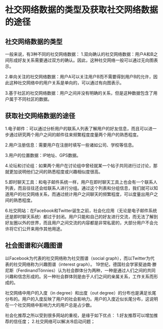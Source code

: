 # 社交网络数据的类型及获取社交网络数据的途径

## 社交网络数据的类型

一般来说，有3种不同的社交网络数据：
1.双向确认的社交网络数据：用户A和B之间形成好友关系需要通过双方的确认。因此，这种社交网络一般可以通过无向图表示。

2.单向关注的社交网络数据：用户A可以关注用户B而不需要得到用户B的允许，因此这种社交网络中的用户关系是单向的，可以通过有向图表示。

3.基于社区的社交网络数据：用户之间并没有明确的关系，但是这种数据包含了用户属于不同社区的数据。

## 获取社交网络数据的途径

1.电子邮件：可以通过分析用户的联系人列表了解用户的好友信息，而且可以进一步通过研究两个用户之间的邮件往来频繁程度度量两个用户的熟悉程度。

2.用户注册信息：需要用户在注册时填写一些诸如公司、学校等信息。

3.用户的位置数据：IP地址、GPS数据。

4.论坛和讨论组：如果两个用户在讨论组中曾经就某一个帖子共同进行过讨论，那就更加说明他们之间的熟悉程度或兴趣相似度很高。

5.即时聊天工具：和电子邮件系统一样，用户在即时聊天工具上也会有一个联系人列表，而且往往还会给联系人进行分组。通过这个列表和分组信息，我们就可以知道用户的社交网络关系，而通过统计用户之间聊天的频繁程度，可以度量出用户之间的熟悉程度。

6.社交网站：在Facebook和Twitter诞生之前，社会化应用（无论是电子邮件系统还是即时聊天系统）都过于封闭。用户只能和自己的好友进行交流，而无法了解到好友圈以外的世界，而且用户之间交流的内容都是非常私密的，大部分用户不会允许将它们公开来用作其他用途。

## 社会图谱和兴趣图谱

以Facebook为代表的社交网络称为社交图谱（social graph），而以Twitter为代表的社交网络称为兴趣图谱（interest graph）。
19世纪，德国社会学家斐迪南·滕尼斯（FerdinandTönnies）认为社会群体分为两种，一种是通过人们之间的共同兴趣和信念形成的。另一种社会群体则是由于人们之间的亲属关系，工作关系而形成的。

社交网络中用户的入度（in degree）和出度（out degree）的分布也是满足长尾分布的。用户的入度反映了用户的社会影响力。用户的入度近似长尾分布，这说明在一个社交网络中影响力大的用户总是占少数。

社会化推荐之所以受到很多网站的重视，是缘于如下优点：
1.好友推荐可以增加推荐的信任度；
2.社交网络可以解决冷启动问题；